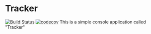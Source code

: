 # Tracker
[![Build Status](https://travis-ci.org/o-gen18/job4j_tracker.svg?branch=master)](https://travis-ci.org/o-gen18/job4j_tracker)
[![codecov](https://codecov.io/gh/o-gen18/job4j_tracker/branch/master/graph/badge.svg?token=AI0PUVQ9O5)](https://codecov.io/gh/o-gen18/job4j_tracker)
This is a simple console application called "Tracker"
